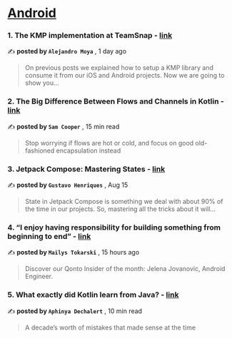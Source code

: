 
<h1><a href=https://medium.com/tag/android/recommended target="_blank" rel="noopener noreferrer">Android</a></h1>
<h3>1. The KMP implementation at TeamSnap - <a href=https://medium.com/teamsnap-engineering/the-kmp-implementation-at-teamsnap-6b8b146f003f?source=tag_recommended_feed---------0-84----------android----------9d01ab68_8cd7_4a0f_bbdc_a0d138637944------- target="_blank" rel="noopener noreferrer">link</a></h3>

✍️ **posted by `Alejandro Moya`** <date> , 1 day ago</date>

<blockquote>On previous posts we explained how to setup a KMP library and consume it from our iOS and Android projects. Now we are going to show you…</blockquote>

<h3>2. The Big Difference Between Flows and Channels in Kotlin - <a href=https://medium.com/better-programming/stop-calling-kotlin-flows-hot-and-cold-48e87708d863?source=tag_recommended_feed---------1-107----------android----------9d01ab68_8cd7_4a0f_bbdc_a0d138637944------- target="_blank" rel="noopener noreferrer">link</a></h3>

✍️ **posted by `Sam Cooper`** <date> , 15 min read</date>

<blockquote>Stop worrying if flows are hot or cold, and focus on good old-fashioned encapsulation instead</blockquote>

<h3>3. Jetpack Compose: Mastering States - <a href=https://medium.com/@gustavohenriques/jetpack-compose-mastering-states-3966b87a8fc5?source=tag_recommended_feed---------2-85----------android----------9d01ab68_8cd7_4a0f_bbdc_a0d138637944------- target="_blank" rel="noopener noreferrer">link</a></h3>

✍️ **posted by `Gustavo Henriques`** <date> , Aug 15</date>

<blockquote>State in Jetpack Compose is something we deal with about 90% of the time in our projects. So, mastering all the tricks about it will…</blockquote>

<h3>4. “I enjoy having responsibility for building something from beginning to end” - <a href=https://medium.com/qonto-way/i-enjoy-having-responsibility-for-building-something-from-beginning-to-end-eeaef1222ca?source=tag_recommended_feed---------3-84----------android----------9d01ab68_8cd7_4a0f_bbdc_a0d138637944------- target="_blank" rel="noopener noreferrer">link</a></h3>

✍️ **posted by `Maïlys Tokarski`** <date> , 15 hours ago</date>

<blockquote>Discover our Qonto Insider of the month: Jelena Jovanovic, Android Engineer.</blockquote>

<h3>5. What exactly did Kotlin learn from Java? - <a href=https://medium.com/@PurpleGreenLemon/what-exactly-did-kotlin-learn-from-java-55f566659b8d?source=tag_recommended_feed---------4-107----------android----------9d01ab68_8cd7_4a0f_bbdc_a0d138637944------- target="_blank" rel="noopener noreferrer">link</a></h3>

✍️ **posted by `Aphinya Dechalert`** <date> , 10 min read</date>

<blockquote>A decade’s worth of mistakes that made sense at the time</blockquote>

